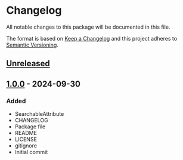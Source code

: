 # Changelog
All notable changes to this package will be documented in this file.

The format is based on [Keep a Changelog](http://keepachangelog.com/en/1.0.0/)
and this project adheres to [Semantic Versioning](http://semver.org/spec/v2.0.0.html).

## [Unreleased]

## [1.0.0] - 2024-09-30
### Added
- SearchableAttribute
- CHANGELOG
- Package file
- README
- LICENSE
- gitignore
- Initial commit

[Unreleased]: https://github.com/HyagoOliveira/SearchablePopup/compare/1.0.0...main
[1.0.0]: https://github.com/HyagoOliveira/SearchablePopup/tree/1.0.0/